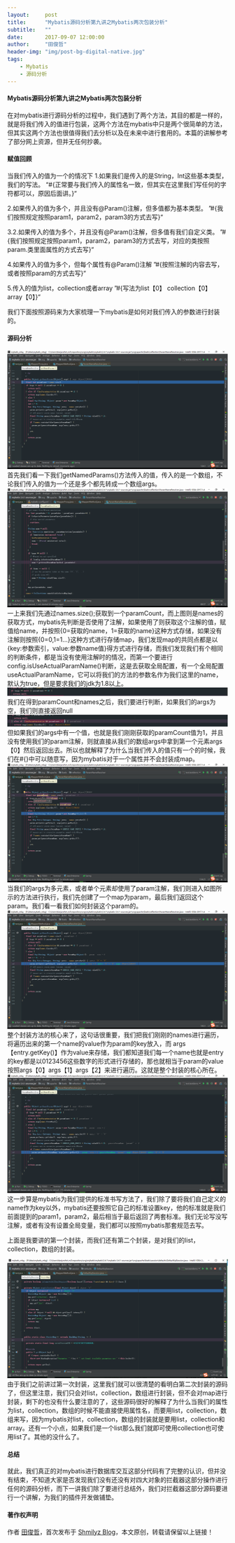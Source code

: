 ```yaml
---
layout:     post
title:      "Mybatis源码分析第九讲之Mybatis两次包装分析"
subtitle:   ""
date:       2017-09-07 12:00:00
author:     "田俊哲"
header-img: "img/post-bg-digital-native.jpg"
tags:
    - Mybatis
    - 源码分析
---
```



	


#### Mybatis源码分析第九讲之Mybatis两次包装分析


在对mybatis进行源码分析的过程中，我们遇到了两个方法，其目的都是一样的，就是将我们传入的值进行包装，这两个方法在mybatis中只是两个很简单的方法，但其实这两个方法也很值得我们去分析以及在未来中进行套用的。本篇的讲解参考了部分网上资源，但并无任何抄袭。



#### 赋值回顾


当我们传入的值为一个的情况下
1.如果我们是传入的是String，Int这些基本类型，我们的写法。
“#{正常要与我们传入的属性名一致，但其实在这里我们写任何的字符都可以，原因后面讲。}“

2.如果传入的值为多个，并且没有@Param()注解，但多值都为基本类型。
”#{我们按照规定按照param1，param2，param3的方式去写}“

3.2.如果传入的值为多个，并且没有@Param()注解，但多值有我们自定义类。
”#{我们按照规定按照param1，param2，param3的方式去写，对应的类按照param.类里面属性的方式去写}“

4.如果传入的值为多个，但每个属性有@Param()注解
”#{按照注解的内容去写，或者按照param的方式去写}“

5.传入的值为list，collection或者array
”#{写法为list【0】 collection【0】 array【0】}“

我们下面按照源码来为大家梳理一下mybatis是如何对我们传入的参数进行封装的。


#### 源码分析


![java-javascript](/img/in-post/others-mybatis/1.png)
首先我们看一下我们getNamedParams()方法传入的值，传入的是一个数组，不论我们传入的值为一个还是多个都先转成一个数组args。
![java-javascript](/img/in-post/others-mybatis/2.png)
一上来我们先通过names.size();获取到一个paramCount，而上图则是names的获取方式，mybatis先判断是否使用了注解，如果使用了则获取这个注解的值，赋值给name，并按照{0=获取的name，1=获取的name}这种方式存储，如果没有注解则按照{0=0,1=1...}这种方式进行存储map，我们发现map的共同点都是以{key:参数索引，value:参数name值}得方式进行存储，而我们发现我们有个相同的判断条件，都是当没有使用注解时的情况，而第一个要进行config.isUseActualParamName()判断，这是去获取全局配置，有一个全局配置useActualParamName，它可以将我们的方法的参数名作为我们这里的name，默认为true，但是要求我们的jdk为1.8以上。
![java-javascript](/img/in-post/others-mybatis/5.png)
我们在得到paramCount和names之后，我们要进行判断，如果我们的args为空，我们则直接返回null
![java-javascript](/img/in-post/others-mybatis/4.png)
但如果我们的args中有一个值，也就是我们刚刚获取的paramCount值为1，并且没有使用我们的param注解，则就直接从我们的数组args中拿到第一个元素args【0】然后返回出去。所以也就解释了为什么当我们传入的值只有一个的时候，我们在#{}中可以随意写，因为mybatis对于一个属性并不会封装成map。
![java-javascript](/img/in-post/others-mybatis/3.png)
当我们的args为多元素，或者单个元素却使用了param注解，我们则进入如图所示的方法进行执行，我们先创建了一个map为param，最后我们返回这个param。我们看一看我们如何封装这个param的。
![java-javascript](/img/in-post/others-mybatis/6.png)
整个封装方法的核心来了，这句话很重要，我们把我们刚刚的names进行遍历，将遍历出来的第一个name的value作为param的key放入，而 args【entry.getKey()】作为value来存储，我们都知道我们每一个name也就是entry的key都是以0123456这些数字的形式进行存储的，那也就相当于param的value按照args【0】args【1】args【2】来进行遍历。这就是整个封装的核心所在。
![java-javascript](/img/in-post/others-mybatis/7.png)
这一步算是mybatis为我们提供的标准书写方法了，我们除了要将我们自己定义的name作为key以外，mybatis还要按照它自己的标准设置key，他的标准就是我们前面提到的param1，param2，最后相当于最后返回了两套标准。我们无论写没写注解，或者有没有设置全局变量，我们都可以按照mybatis那套规范去写。


上面是我要讲的第一个封装，而我们还有第二个封装，是对我们的list，collection，数组的封装。


![java-javascript](/img/in-post/others-mybatis/8.png)
由于我们之前讲过第一次封装，这里我们就可以很清楚的看明白第二次封装的源码了，但这里注意，我们只会对list，collection，数组进行封装，但不会对map进行封装，剩下的也没有什么要注意的了，这些源码很好的解释了为什么当我们的属性为list，collection，数组的时候不能直接使用属性名，而要用list，collection，数组来写，因为mybatis对list，collection，数组的封装就是要用list，collection和array。还有一个小点，如果我们是一个list那么我们就即可使用collection也可使用list了。其他的没什么了。





#### 总结


就此，我们真正的对mybatis进行数据库交互这部分代码有了完整的认识，但并没有结束，不知道大家是否发现我们没有还没有对四大对象的拦截器这部分操作进行任何的源码分析，而下一讲我们除了要进行总结外，我们对拦截器这部分源码要进行一个讲解，为我们的插件开发做铺垫。



#### 著作权声明


作者 [田俊哲](https://shmilyz.github.io)，首次发布于 [Shmilyz Blog](https://shmilyz.github.io)，本文原创，转载请保留以上链接！

